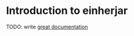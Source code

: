 # Introduction to einherjar

TODO: write [great documentation](http://jacobian.org/writing/what-to-write/)
